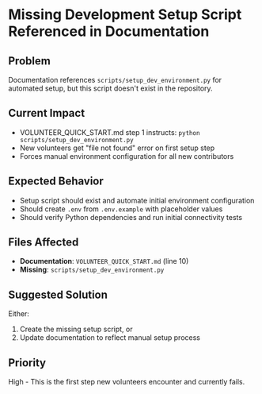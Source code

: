 # Missing Development Setup Script Referenced in Documentation

## Problem
Documentation references `scripts/setup_dev_environment.py` for automated setup, but this script doesn't exist in the repository.

## Current Impact
- VOLUNTEER_QUICK_START.md step 1 instructs: `python scripts/setup_dev_environment.py`
- New volunteers get "file not found" error on first setup step
- Forces manual environment configuration for all new contributors

## Expected Behavior
- Setup script should exist and automate initial environment configuration
- Should create `.env` from `.env.example` with placeholder values
- Should verify Python dependencies and run initial connectivity tests

## Files Affected
- **Documentation**: `VOLUNTEER_QUICK_START.md` (line 10)
- **Missing**: `scripts/setup_dev_environment.py`

## Suggested Solution
Either:
1. Create the missing setup script, or
2. Update documentation to reflect manual setup process

## Priority
High - This is the first step new volunteers encounter and currently fails.
